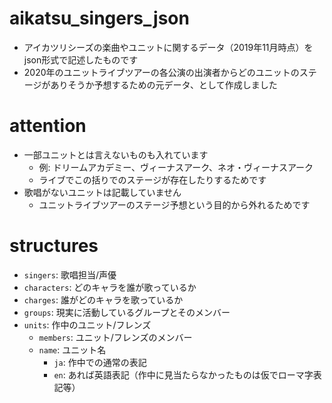 # aikatsu_singers_json
- アイカツリシーズの楽曲やユニットに関するデータ（2019年11月時点）をjson形式で記述したものです
- 2020年のユニットライブツアーの各公演の出演者からどのユニットのステージがありそうか予想するための元データ、として作成しました

# attention
- 一部ユニットとは言えないものも入れています
  - 例: ドリームアカデミー、ヴィーナスアーク、ネオ・ヴィーナスアーク
  - ライブでこの括りでのステージが存在したりするためです
- 歌唱がないユニットは記載していません
  - ユニットライブツアーのステージ予想という目的から外れるためです

# structures
- `singers`: 歌唱担当/声優 
- `characters`: どのキャラを誰が歌っているか
- `charges`: 誰がどのキャラを歌っているか
- `groups`: 現実に活動しているグループとそのメンバー
- `units`: 作中のユニット/フレンズ
  - `members`: ユニット/フレンズのメンバー
  - `name`: ユニット名
    - `ja`: 作中での通常の表記
    - `en`: あれば英語表記（作中に見当たらなかったものは仮でローマ字表記等）
